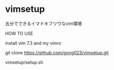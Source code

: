 vimsetup
========

五分でできるイマドキフツウなvim環境

HOW TO USE

install vim 7.3 and my vimrc

git clone https://github.com/gong023/vimsetup.git 

vimsetup/setup.sh


